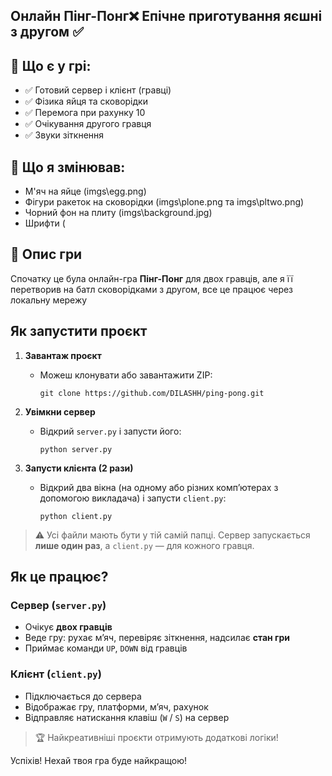 ## Онлайн Пінг-Понг❌ Епічне приготування яєшні з другом ✅

## 🔧 Що є у грі:

- ✅ Готовий сервер і клієнт (гравці)
- ✅ Фізика яйця та сковорідки
- ✅ Перемога при рахунку 10
- ✅ Очікування другого гравця
- ✅ Звуки зіткнення

## 🔧 Що я змінював:
- М'яч на яйце (imgs\egg.png)
- Фігури ракеток на сковорідки (imgs\plone.png та imgs\pltwo.png)
- Чорний фон на плиту (imgs\background.jpg)
- Шрифти (

## 📖 Опис гри

Спочатку це була онлайн-гра **Пінг-Понг** для двох гравців, але я її перетворив на батл сковорідками з другом, все це працює через локальну мережу


## Як запустити проєкт

1. **Завантаж проєкт**
   - Можеш клонувати або завантажити ZIP:
     ```
     git clone https://github.com/DILASHH/ping-pong.git
     ```

2. **Увімкни сервер**
   - Відкрий `server.py` і запусти його:
     ```
     python server.py
     ```

3. **Запусти клієнта (2 рази)**
   - Відкрий два вікна (на одному або різних комп’ютерах з допомогою викладача) і запусти `client.py`:
     ```
     python client.py
     ```

> ⚠️ Усі файли мають бути у тій самій папці. Сервер запускається **лише один раз**, а `client.py` — для кожного гравця.

## Як це працює?

### Сервер (`server.py`)
- Очікує **двох гравців**
- Веде гру: рухає м’яч, перевіряє зіткнення, надсилає **стан гри**
- Приймає команди `UP`, `DOWN` від гравців

### Клієнт (`client.py`)
- Підключається до сервера 
- Відображає гру, платформи, м’яч, рахунок
- Відправляє натискання клавіш (`W` / `S`) на сервер


> 🏆 Найкреативніші проєкти отримують додаткові логіки!

Успіхів! Нехай твоя гра буде найкращою!
